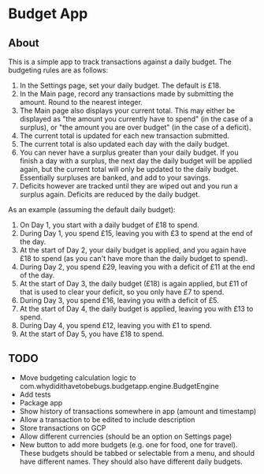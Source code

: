 # Budget App

## About

This is a simple app to track transactions against a daily budget. The budgeting rules are as follows:

1. In the Settings page, set your daily budget. The default is £18.
2. In the Main page, record any transactions made by submitting the amount. Round to the nearest integer.
3. The Main page also displays your current total. This may either be displayed as "the amount you currently have to spend" (in the case of a surplus), or "the amount you are over budget" (in the case of a deficit).
4. The current total is updated for each new transaction submitted.
5. The current total is also updated each day with the daily budget.
6. You can never have a surplus greater than your daily budget. If you finish a day with a surplus, the next day the daily budget will be applied again, but the current total will only be updated to the daily budget. Essentially surpluses are banked, and add to your savings.
7. Deficits however are tracked until they are wiped out and you run a surplus again. Deficits are reduced by the daily budget.

As an example (assuming the default daily budget):

1. On Day 1, you start with a daily budget of £18 to spend.
2. During Day 1, you spend £15, leaving you with £3 to spend at the end of the day.
3. At the start of Day 2, your daily budget is applied, and you again have £18 to spend (as you can't have more than the daily budget to spend).
4. During Day 2, you spend £29, leaving you with a deficit of £11 at the end of the day.
5. At the start of Day 3, the daily budget (£18) is again applied, but £11 of that is used to clear your deficit, so you only have £7 to spend.
6. During Day 3, you spend £16, leaving you with a deficit of £5.
7. At the start of Day 4, the daily budget is applied, leaving you with £13 to spend.
8. During Day 4, you spend £12, leaving you with £1 to spend.
9. At the start of Day 5, you have £18 to spend.

## TODO

- Move budgeting calculation logic to com.whydidithavetobebugs.budgetapp.engine.BudgetEngine
- Add tests
- Package app
- Show history of transactions somewhere in app (amount and timestamp)
- Allow a transaction to be edited to include description
- Store transactions on GCP
- Allow different currencies (should be an option on Settings page)
- New button to add more budgets (e.g. one for food, one for travel). These budgets should be tabbed or selectable from a menu, and should have different names. They should also have different daily budgets.
